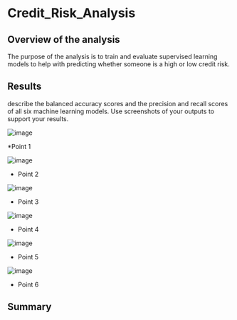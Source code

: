# Credit_Risk_Analysis
## Overview of the analysis
The purpose of the analysis is to train and evaluate supervised learning models to help with predicting whether someone is a high or low credit risk. 
## Results
describe the balanced accuracy scores and the precision and recall scores of all six machine learning models. Use screenshots of your outputs to support your results.

![image](https://user-images.githubusercontent.com/99148657/178123094-2a7d67bf-0ef9-47bb-ad4c-ee87565c880d.png)

*Point 1


![image](https://user-images.githubusercontent.com/99148657/178123127-ec718d5a-b98e-4314-8206-20307cb3a61d.png)

* Point 2


![image](https://user-images.githubusercontent.com/99148657/178123147-adcd5bc3-4248-4ea3-8186-0285ed665b02.png)

* Point 3


![image](https://user-images.githubusercontent.com/99148657/178123160-4c48b3b4-d499-41e4-b42b-711d62e1ffee.png)

* Point 4


![image](https://user-images.githubusercontent.com/99148657/178123198-5bfd58b7-3783-42b3-876b-d6be0e0ab9ff.png)

* Point 5


![image](https://user-images.githubusercontent.com/99148657/178123206-ca94d48f-4f8f-4d0a-8614-07624ed4821a.png)

* Point 6






## Summary
